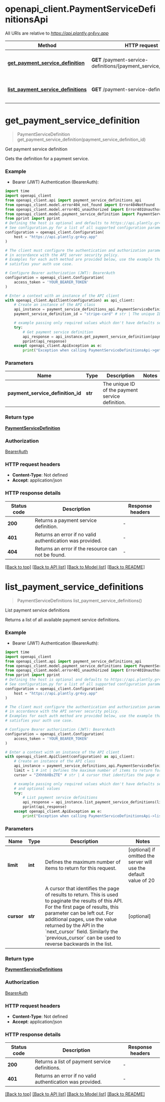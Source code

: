 # openapi_client.PaymentServiceDefinitionsApi

All URIs are relative to *https://api.plantly.gr4vy.app*

Method | HTTP request | Description
------------- | ------------- | -------------
[**get_payment_service_definition**](PaymentServiceDefinitionsApi.md#get_payment_service_definition) | **GET** /payment-service-definitions/{payment_service_definition_id} | Get payment service definition
[**list_payment_service_definitions**](PaymentServiceDefinitionsApi.md#list_payment_service_definitions) | **GET** /payment-service-definitions | List payment service definitions


# **get_payment_service_definition**
> PaymentServiceDefinition get_payment_service_definition(payment_service_definition_id)

Get payment service definition

Gets the definition for a payment service.

### Example

* Bearer (JWT) Authentication (BearerAuth):

```python
import time
import openapi_client
from openapi_client.api import payment_service_definitions_api
from openapi_client.model.error404_not_found import Error404NotFound
from openapi_client.model.error401_unauthorized import Error401Unauthorized
from openapi_client.model.payment_service_definition import PaymentServiceDefinition
from pprint import pprint
# Defining the host is optional and defaults to https://api.plantly.gr4vy.app
# See configuration.py for a list of all supported configuration parameters.
configuration = openapi_client.Configuration(
    host = "https://api.plantly.gr4vy.app"
)

# The client must configure the authentication and authorization parameters
# in accordance with the API server security policy.
# Examples for each auth method are provided below, use the example that
# satisfies your auth use case.

# Configure Bearer authorization (JWT): BearerAuth
configuration = openapi_client.Configuration(
    access_token = 'YOUR_BEARER_TOKEN'
)

# Enter a context with an instance of the API client
with openapi_client.ApiClient(configuration) as api_client:
    # Create an instance of the API class
    api_instance = payment_service_definitions_api.PaymentServiceDefinitionsApi(api_client)
    payment_service_definition_id = "stripe-card" # str | The unique ID of the payment service definition.

    # example passing only required values which don't have defaults set
    try:
        # Get payment service definition
        api_response = api_instance.get_payment_service_definition(payment_service_definition_id)
        pprint(api_response)
    except openapi_client.ApiException as e:
        print("Exception when calling PaymentServiceDefinitionsApi->get_payment_service_definition: %s\n" % e)
```


### Parameters

Name | Type | Description  | Notes
------------- | ------------- | ------------- | -------------
 **payment_service_definition_id** | **str**| The unique ID of the payment service definition. |

### Return type

[**PaymentServiceDefinition**](PaymentServiceDefinition.md)

### Authorization

[BearerAuth](../README.md#BearerAuth)

### HTTP request headers

 - **Content-Type**: Not defined
 - **Accept**: application/json


### HTTP response details

| Status code | Description | Response headers |
|-------------|-------------|------------------|
**200** | Returns a payment service definition. |  -  |
**401** | Returns an error if no valid authentication was provided. |  -  |
**404** | Returns an error if the resource can not be found. |  -  |

[[Back to top]](#) [[Back to API list]](../README.md#documentation-for-api-endpoints) [[Back to Model list]](../README.md#documentation-for-models) [[Back to README]](../README.md)

# **list_payment_service_definitions**
> PaymentServiceDefinitions list_payment_service_definitions()

List payment service definitions

Returns a list of all available payment service definitions.

### Example

* Bearer (JWT) Authentication (BearerAuth):

```python
import time
import openapi_client
from openapi_client.api import payment_service_definitions_api
from openapi_client.model.payment_service_definitions import PaymentServiceDefinitions
from openapi_client.model.error401_unauthorized import Error401Unauthorized
from pprint import pprint
# Defining the host is optional and defaults to https://api.plantly.gr4vy.app
# See configuration.py for a list of all supported configuration parameters.
configuration = openapi_client.Configuration(
    host = "https://api.plantly.gr4vy.app"
)

# The client must configure the authentication and authorization parameters
# in accordance with the API server security policy.
# Examples for each auth method are provided below, use the example that
# satisfies your auth use case.

# Configure Bearer authorization (JWT): BearerAuth
configuration = openapi_client.Configuration(
    access_token = 'YOUR_BEARER_TOKEN'
)

# Enter a context with an instance of the API client
with openapi_client.ApiClient(configuration) as api_client:
    # Create an instance of the API class
    api_instance = payment_service_definitions_api.PaymentServiceDefinitionsApi(api_client)
    limit = 1 # int | Defines the maximum number of items to return for this request. (optional) if omitted the server will use the default value of 20
    cursor = "ZXhhbXBsZTE" # str | A cursor that identifies the page of results to return. This is used to paginate the results of this API.  For the first page of results, this parameter can be left out. For additional pages, use the value returned by the API in the `next_cursor` field. Similarly the `previous_cursor` can be used to reverse backwards in the list. (optional)

    # example passing only required values which don't have defaults set
    # and optional values
    try:
        # List payment service definitions
        api_response = api_instance.list_payment_service_definitions(limit=limit, cursor=cursor)
        pprint(api_response)
    except openapi_client.ApiException as e:
        print("Exception when calling PaymentServiceDefinitionsApi->list_payment_service_definitions: %s\n" % e)
```


### Parameters

Name | Type | Description  | Notes
------------- | ------------- | ------------- | -------------
 **limit** | **int**| Defines the maximum number of items to return for this request. | [optional] if omitted the server will use the default value of 20
 **cursor** | **str**| A cursor that identifies the page of results to return. This is used to paginate the results of this API.  For the first page of results, this parameter can be left out. For additional pages, use the value returned by the API in the &#x60;next_cursor&#x60; field. Similarly the &#x60;previous_cursor&#x60; can be used to reverse backwards in the list. | [optional]

### Return type

[**PaymentServiceDefinitions**](PaymentServiceDefinitions.md)

### Authorization

[BearerAuth](../README.md#BearerAuth)

### HTTP request headers

 - **Content-Type**: Not defined
 - **Accept**: application/json


### HTTP response details

| Status code | Description | Response headers |
|-------------|-------------|------------------|
**200** | Returns a list of payment service definitions. |  -  |
**401** | Returns an error if no valid authentication was provided. |  -  |

[[Back to top]](#) [[Back to API list]](../README.md#documentation-for-api-endpoints) [[Back to Model list]](../README.md#documentation-for-models) [[Back to README]](../README.md)

